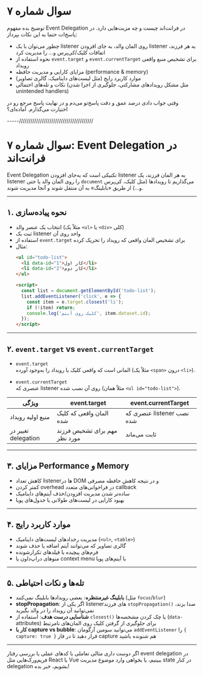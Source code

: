 # سوال شماره ۷

توضیح بده مفهوم Event Delegation در فرانت‌اند چیست و چه مزیت‌هایی دارد. در پاسخ‌ات حتما به این نکات بپرداز:

- چطور می‌توان با یک listener روی المان والد، به جای افزودن listener به هر فرزند، اتفاقات کلیک/کی‌پرس و… را مدیریت کرد  
- نحوه استفاده از `event.target` و `event.currentTarget` برای تشخیص منبع واقعی رویداد  
- مزایای کارایی و مدیریت حافظه (performance & memory)  
- موارد کاربرد رایج (مثل لیست‌های داینامیک، گالری تصاویر)  
- نکات و تله‌های احتمالی (مثل مشکل رویدادهای مشارکتی، جلوگیری از اجرا شدن unintended handlers)  

وقتی جواب دادی درصد عمق و دقت پاسخ‌تو می‌دم و در نهایت پاسخ مرجع رو در اختیارت می‌گذارم. آماده‌ای؟



-----///////////////////////////////////////

# سوال شماره ۷: Event Delegation در فرانت‌اند

Event Delegation تکنیکی است که به‌جای افزودن listener به هر المان فرزند، یک listener را روی المان والد یا حتی `document` می‌گذاریم تا رویدادها (مثل کلیک، کی‌پرس و…) از طریق «بابلینگ» به آن منتقل شوند و آنجا مدیریت شوند.

---

## ۱. نحوه پیاده‌سازی

- انتخاب یک عنصر والد (مثلاً یک `<ul>` یا `<div>` کلی)  
- ثبت یک listener واحد روی آن  
- استفاده از `event.target` برای تشخیص المان واقعی که رویداد را تحریک کرده  
- مثال:
  ```html
  <ul id="todo-list">
    <li data-id="1">کار اول</li>
    <li data-id="2">کار دوم</li>
  </ul>

  <script>
    const list = document.getElementById('todo-list');
    list.addEventListener('click', e => {
      const item = e.target.closest('li');
      if (!item) return;
      console.log('کلیک روی آیتم', item.dataset.id);
    });
  </script>
  ```

---

## ۲. `event.target` vs `event.currentTarget`

- `event.target`  
  المانی است که واقعی کلیک یا رویداد را به‌وجود آورده (مثلاً یک `<span>` درون `<li>`).

- `event.currentTarget`  
  عنصری که listener روی آن نصب شده (مثلاً همان `<ul id="todo-list">`).

| ویژگی              | event.target               | event.currentTarget         |
|---------------------|----------------------------|-----------------------------|
| منبع اولیه رویداد  | المان واقعی که کلیک شده   | عنصری که listener نصب شده  |
| تغییر در delegation | مهم برای تشخیص فرزند مورد نظر | ثابت می‌ماند               |

---

## ۳. مزایای Performance و Memory

- کاهش تعداد listenerها در DOM و در نتیجه کاهش حافظه مصرفی  
- کمتر کردن overhead در فراخوانی‌های متعدد callback  
- ساده‌تر شدن مدیریت افزودن/حذف آیتم‌های داینامیک  
- بهبود کارایی در لیست‌های طولانی یا جدول‌های پویا  

---

## ۴. موارد کاربرد رایج

- مدیریت رخدادهای لیست‌های داینامیک (`<ul>`, `<table>`)  
- گالری تصاویر که می‌توانند آیتم اضافه یا حذف شوند  
- فرم‌های پیچیده با فیلدهای تکرارشونده  
- منوهای دراپ‌داون یا context menu با آیتم‌های پویا  

---

## ۵. تله‌ها و نکات احتیاطی

- **بابلینگ غیرمنتظره**: بعضی رویدادها بابلینگ نمی‌کنند (مثل `focus`/`blur`)  
- **stopPropagation**: اگر یکی از listenerهای فرزند `stopPropagation()` صدا بزند، نمی‌توانید آن رویداد را در والد بگیرید  
- **شناسایی درست هدف**: استفاده از `closest()` یا چک کردن مشخصه‌ها (`data-` attributes) برای جلوگیری از گرفتن کلیک روی المان‌های نامرتبط  
- **کار با capture vs bubble**: می‌توانید سومین آرگومان `addEventListener` را `{ capture: true }` قرار دهید تا در فاز capture هم شنونده باشید  

---

اگر دوست داری مثالی تعاملی با کدهای عملی یا بررسی رفتار event delegation در فریم‌ورک‌هایی مثل React یا Vue ببینیم، یا بخواهی وارد موضوع مدیریت state در کنار delegation بشویم، خبر بده!

